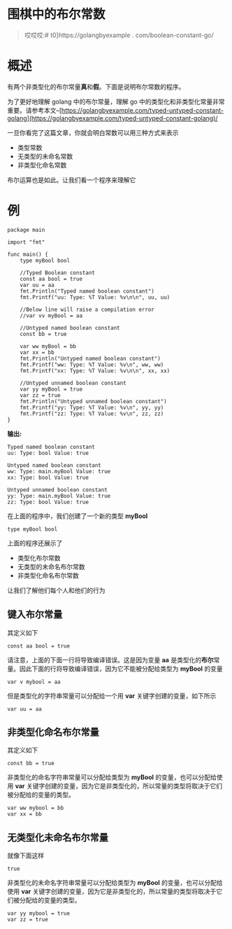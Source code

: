 # 围棋中的布尔常数

> 哎哎哎:# t0]https://golangbyexample . com/boolean-constant-go/

# **概述**

有两个非类型化的布尔常量**真**和**假**。下面是说明布尔常数的程序。

为了更好地理解 golang 中的布尔常量，理解 go 中的类型化和非类型化常量非常重要。请参考本文–[https://golangbyexample.com/typed-untyped-constant-golang](https://golangbyexample.com/typed-untyped-constant-golang)/

一旦你看完了这篇文章，你就会明白常数可以用三种方式来表示

*   类型常数
*   无类型的未命名常数
*   非类型化命名常数

布尔运算也是如此。让我们看一个程序来理解它

# **例**

```
package main

import "fmt"

func main() {
	type myBool bool

	//Typed Boolean constant
	const aa bool = true
	var uu = aa
	fmt.Println("Typed named boolean constant")
	fmt.Printf("uu: Type: %T Value: %v\n\n", uu, uu)

	//Below line will raise a compilation error
	//var vv myBool = aa

	//Untyped named boolean constant
	const bb = true

	var ww myBool = bb
	var xx = bb
	fmt.Println("Untyped named boolean constant")
	fmt.Printf("ww: Type: %T Value: %v\n", ww, ww)
	fmt.Printf("xx: Type: %T Value: %v\n\n", xx, xx)

	//Untyped unnamed boolean constant
	var yy myBool = true
	var zz = true
	fmt.Println("Untyped unnamed boolean constant")
	fmt.Printf("yy: Type: %T Value: %v\n", yy, yy)
	fmt.Printf("zz: Type: %T Value: %v\n", zz, zz)
}
```

**输出:**

```
Typed named boolean constant
uu: Type: bool Value: true

Untyped named boolean constant
ww: Type: main.myBool Value: true
xx: Type: bool Value: true

Untyped unnamed boolean constant
yy: Type: main.myBool Value: true
zz: Type: bool Value: true
```

在上面的程序中，我们创建了一个新的类型 **myBool**

```
type myBool bool
```

上面的程序还展示了

*   类型化布尔常数
*   无类型的未命名布尔常数
*   非类型化命名布尔常数

让我们了解他们每个人和他们的行为

## **键入布尔常量**

其定义如下

```
const aa bool = true
```

请注意，上面的下面一行将导致编译错误。这是因为变量 **aa** 是类型化的**布尔**常量。因此下面的行将导致编译错误，因为它不能被分配给类型为 **myBool** 的变量

```
var v mybool = aa
```

但是类型化的字符串常量可以分配给一个用 **var** 关键字创建的变量，如下所示

```
var uu = aa
```

## **非类型化命名布尔常量**

其定义如下

```
const bb = true
```

非类型化的命名字符串常量可以分配给类型为 **myBool** 的变量，也可以分配给使用 **var** 关键字创建的变量，因为它是非类型化的，所以常量的类型将取决于它们被分配给的变量的类型。

```
var ww mybool = bb
var xx = bb
```

## **无类型化未命名布尔常量**

就像下面这样

```
true
```

非类型化的未命名字符串常量可以分配给类型为 **myBool** 的变量，也可以分配给使用 **var** 关键字创建的变量，因为它是非类型化的，所以常量的类型将取决于它们被分配给的变量的类型。

```
var yy mybool = true
var zz = true
```